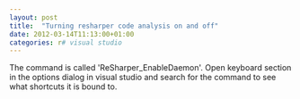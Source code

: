 ```yaml
---
layout: post
title:  "Turning resharper code analysis on and off"
date: 2012-03-14T11:13:00+01:00
categories: r# visual studio
---
```


The command is called 'ReSharper_EnableDaemon'. Open keyboard section in the options dialog in visual studio and search for the command to see what shortcuts it is bound to.
<div style="clear: both;"></div>